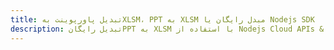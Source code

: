 ---title: تبدیل پاورپوینت بهXLSM، PPT به XLSM مبدل رایگان یا Nodejs SDKdescription: تبدیل رایگانPPT به XLSM با استفاده از Nodejs Cloud APIs & SDK. همچنین اسناد Microsoft PowerPoint را در Cloud ایجاد، ویرایش و رندر کنید.---